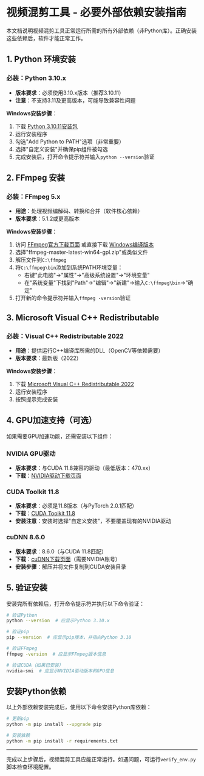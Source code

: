 # 视频混剪工具 - 必要外部依赖安装指南

本文档说明视频混剪工具正常运行所需的所有外部依赖（非Python库）。正确安装这些依赖后，软件才能正常工作。

## 1. Python 环境安装

### 必装：Python 3.10.x

- **版本要求**：必须使用3.10.x版本（推荐3.10.11）
- **注意**：不支持3.11及更高版本，可能导致兼容性问题

**Windows安装步骤**：
1. 下载 [Python 3.10.11安装包](https://www.python.org/ftp/python/3.10.11/python-3.10.11-amd64.exe)
2. 运行安装程序
3. 勾选"Add Python to PATH"选项（非常重要）
4. 选择"自定义安装"并确保pip组件被勾选
5. 完成安装后，打开命令提示符并输入`python --version`验证

## 2. FFmpeg 安装

### 必装：FFmpeg 5.x

- **用途**：处理视频编解码、转换和合并（软件核心依赖）
- **版本要求**：5.1.2或更高版本

**Windows安装步骤**：
1. 访问 [FFmpeg官方下载页面](https://ffmpeg.org/download.html) 或直接下载 [Windows编译版本](https://github.com/BtbN/FFmpeg-Builds/releases)
2. 选择"ffmpeg-master-latest-win64-gpl.zip"或类似文件
3. 解压文件到`C:\ffmpeg`
4. 将`C:\ffmpeg\bin`添加到系统PATH环境变量：
   - 右键"此电脑"→"属性"→"高级系统设置"→"环境变量"
   - 在"系统变量"下找到"Path"→"编辑"→"新建"→输入`C:\ffmpeg\bin`→"确定"
5. 打开新的命令提示符并输入`ffmpeg -version`验证

## 3. Microsoft Visual C++ Redistributable

### 必装：Visual C++ Redistributable 2022

- **用途**：提供运行C++编译库所需的DLL（OpenCV等依赖需要）
- **版本要求**：最新版（2022）

**Windows安装步骤**：
1. 下载 [Microsoft Visual C++ Redistributable 2022](https://aka.ms/vs/17/release/vc_redist.x64.exe)
2. 运行安装程序
3. 按照提示完成安装

## 4. GPU加速支持（可选）

如果需要GPU加速功能，还需安装以下组件：

### NVIDIA GPU驱动

- **版本要求**：与CUDA 11.8兼容的驱动（最低版本：470.xx）
- **下载**：[NVIDIA驱动下载页面](https://www.nvidia.com/Download/index.aspx)

### CUDA Toolkit 11.8

- **版本要求**：必须是11.8版本（与PyTorch 2.0.1匹配）
- **下载**：[CUDA Toolkit 11.8](https://developer.nvidia.com/cuda-11-8-0-download-archive)
- **安装注意**：安装时选择"自定义安装"，不要覆盖现有的NVIDIA驱动

### cuDNN 8.6.0

- **版本要求**：8.6.0（与CUDA 11.8匹配）
- **下载**：[cuDNN下载页面](https://developer.nvidia.com/cudnn)（需要NVIDIA账号）
- **安装步骤**：解压并将文件复制到CUDA安装目录

## 5. 验证安装

安装完所有依赖后，打开命令提示符并执行以下命令验证：

```bash
# 验证Python
python --version  # 应显示Python 3.10.x

# 验证pip
pip --version  # 应显示pip版本，并指向Python 3.10

# 验证FFmpeg
ffmpeg -version  # 应显示FFmpeg版本信息

# 验证CUDA（如果已安装）
nvidia-smi  # 应显示NVIDIA驱动版本和GPU信息
```

## 安装Python依赖

以上外部依赖安装完成后，使用以下命令安装Python库依赖：

```bash
# 更新pip
python -m pip install --upgrade pip

# 安装依赖
python -m pip install -r requirements.txt
```

---

完成以上步骤后，视频混剪工具应能正常运行。如遇问题，可运行`verify_env.py`脚本检查环境配置。 